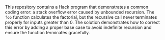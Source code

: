 This repository contains a Hack program that demonstrates a common coding error: a stack overflow error caused by unbounded recursion.  The `foo` function calculates the factorial, but the recursive call never terminates properly for inputs greater than 0.  The solution demonstrates how to correct this error by adding a proper base case to avoid indefinite recursion and ensure the function terminates gracefully.